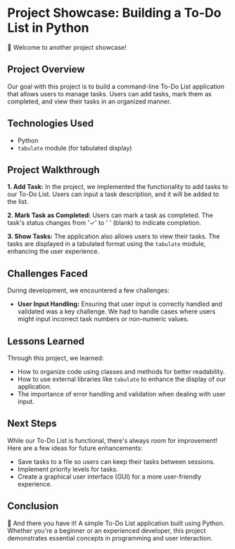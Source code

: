 # Project Showcase: Building a To-Do List in Python

🌟 Welcome to another project showcase!

## Project Overview

Our goal with this project is to build a command-line To-Do List application that allows users to manage tasks. Users can add tasks, mark them as completed, and view their tasks in an organized manner.

## Technologies Used

- Python
- `tabulate` module (for tabulated display)

## Project Walkthrough

**1. Add Task:**
In the project, we implemented the functionality to add tasks to our To-Do List. Users can input a task description, and it will be added to the list.

**2. Mark Task as Completed:**
Users can mark a task as completed. The task's status changes from '✓' to ' ' (blank) to indicate completion.

**3. Show Tasks:**
The application also allows users to view their tasks. The tasks are displayed in a tabulated format using the `tabulate` module, enhancing the user experience.

## Challenges Faced

During development, we encountered a few challenges:

- **User Input Handling:** Ensuring that user input is correctly handled and validated was a key challenge. We had to handle cases where users might input incorrect task numbers or non-numeric values.


## Lessons Learned

Through this project, we learned:

- How to organize code using classes and methods for better readability.
- How to use external libraries like `tabulate` to enhance the display of our application.
- The importance of error handling and validation when dealing with user input.

## Next Steps

While our To-Do List is functional, there's always room for improvement! Here are a few ideas for future enhancements:

- Save tasks to a file so users can keep their tasks between sessions.
- Implement priority levels for tasks.
- Create a graphical user interface (GUI) for a more user-friendly experience.

## Conclusion

🎉 And there you have it! A simple To-Do List application built using Python. Whether you're a beginner or an experienced developer, this project demonstrates essential concepts in programming and user interaction.
